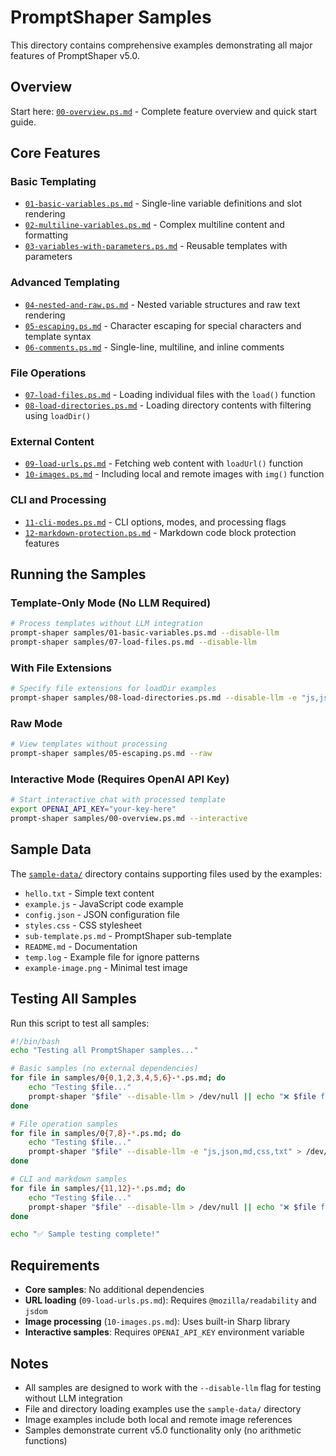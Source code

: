 # PromptShaper Samples

This directory contains comprehensive examples demonstrating all major features of PromptShaper v5.0.

## Overview

Start here: [`00-overview.ps.md`](00-overview.ps.md) - Complete feature overview and quick start guide.

## Core Features

### Basic Templating
- [`01-basic-variables.ps.md`](01-basic-variables.ps.md) - Single-line variable definitions and slot rendering
- [`02-multiline-variables.ps.md`](02-multiline-variables.ps.md) - Complex multiline content and formatting
- [`03-variables-with-parameters.ps.md`](03-variables-with-parameters.ps.md) - Reusable templates with parameters

### Advanced Templating
- [`04-nested-and-raw.ps.md`](04-nested-and-raw.ps.md) - Nested variable structures and raw text rendering
- [`05-escaping.ps.md`](05-escaping.ps.md) - Character escaping for special characters and template syntax
- [`06-comments.ps.md`](06-comments.ps.md) - Single-line, multiline, and inline comments

### File Operations
- [`07-load-files.ps.md`](07-load-files.ps.md) - Loading individual files with the `load()` function
- [`08-load-directories.ps.md`](08-load-directories.ps.md) - Loading directory contents with filtering using `loadDir()`

### External Content
- [`09-load-urls.ps.md`](09-load-urls.ps.md) - Fetching web content with `loadUrl()` function
- [`10-images.ps.md`](10-images.ps.md) - Including local and remote images with `img()` function

### CLI and Processing
- [`11-cli-modes.ps.md`](11-cli-modes.ps.md) - CLI options, modes, and processing flags
- [`12-markdown-protection.ps.md`](12-markdown-protection.ps.md) - Markdown code block protection features

## Running the Samples

### Template-Only Mode (No LLM Required)
```bash
# Process templates without LLM integration
prompt-shaper samples/01-basic-variables.ps.md --disable-llm
prompt-shaper samples/07-load-files.ps.md --disable-llm
```

### With File Extensions
```bash
# Specify file extensions for loadDir examples
prompt-shaper samples/08-load-directories.ps.md --disable-llm -e "js,json,md,css"
```

### Raw Mode
```bash
# View templates without processing
prompt-shaper samples/05-escaping.ps.md --raw
```

### Interactive Mode (Requires OpenAI API Key)
```bash
# Start interactive chat with processed template
export OPENAI_API_KEY="your-key-here"
prompt-shaper samples/00-overview.ps.md --interactive
```

## Sample Data

The [`sample-data/`](sample-data/) directory contains supporting files used by the examples:

- `hello.txt` - Simple text content
- `example.js` - JavaScript code example
- `config.json` - JSON configuration file
- `styles.css` - CSS stylesheet
- `sub-template.ps.md` - PromptShaper sub-template
- `README.md` - Documentation
- `temp.log` - Example file for ignore patterns
- `example-image.png` - Minimal test image

## Testing All Samples

Run this script to test all samples:

```bash
#!/bin/bash
echo "Testing all PromptShaper samples..."

# Basic samples (no external dependencies)
for file in samples/0{0,1,2,3,4,5,6}-*.ps.md; do
    echo "Testing $file..."
    prompt-shaper "$file" --disable-llm > /dev/null || echo "❌ $file failed"
done

# File operation samples
for file in samples/0{7,8}-*.ps.md; do
    echo "Testing $file..."
    prompt-shaper "$file" --disable-llm -e "js,json,md,css,txt" > /dev/null || echo "❌ $file failed"
done

# CLI and markdown samples
for file in samples/{11,12}-*.ps.md; do
    echo "Testing $file..."
    prompt-shaper "$file" --disable-llm > /dev/null || echo "❌ $file failed"
done

echo "✅ Sample testing complete!"
```

## Requirements

- **Core samples**: No additional dependencies
- **URL loading** (`09-load-urls.ps.md`): Requires `@mozilla/readability` and `jsdom`
- **Image processing** (`10-images.ps.md`): Uses built-in Sharp library
- **Interactive samples**: Requires `OPENAI_API_KEY` environment variable

## Notes

- All samples are designed to work with the `--disable-llm` flag for testing without LLM integration
- File and directory loading examples use the `sample-data/` directory
- Image examples include both local and remote image references
- Samples demonstrate current v5.0 functionality only (no arithmetic functions)